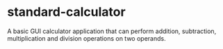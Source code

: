# standard-calculator
A basic GUI calculator application that can perform addition, subtraction, multiplication and division operations on two operands.
